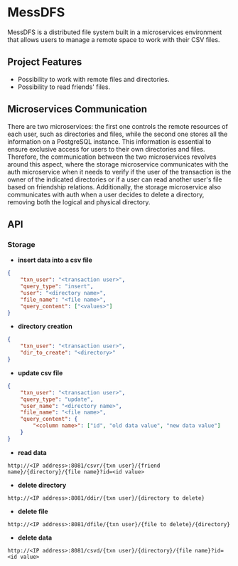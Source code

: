 # MessDFS
MessDFS is a distributed file system built in a microservices environment that allows users to manage a remote space to work with their CSV files.

## Project Features
* Possibility to work with remote files and directories.
* Possibility to read friends' files.

## Microservices Communication
There are two microservices: the first one controls the remote resources of each user, such as directories and files, while the second one stores all the information on a PostgreSQL instance. This information is essential to ensure exclusive access for users to their own directories and files. Therefore, the communication between the two microservices revolves around this aspect, where the storage microservice communicates with the auth microservice when it needs to verify if the user of the transaction is the owner of the indicated directories or if a user can read another user's file based on friendship relations. Additionally, the storage microservice also communicates with auth when a user decides to delete a directory, removing both the logical and physical directory.

## API
### Storage
* <b>insert data into a csv file</b>
```json
{
    "txn_user": "<transaction user>",
    "query_type": "insert",
    "user": "<directory name>",
    "file_name": "<file name>",
    "query_content": ["<values>"]
}
```
* <b>directory creation</b>
```json
{
    "txn_user": "<transaction user>",
    "dir_to_create": "<directory>"
}
```
* <b>update csv file</b>
```json
{
    "txn_user": "<transaction user>",
    "query_type": "update",
    "user_name": "<directory name>",
    "file_name": "<file name>",
    "query_content": {
        "<column name>": ["id", "old data value", "new data value"]
    }
}
```
* <b>read data</b>
```
http://<IP address>:8081/csvr/{txn user}/{friend name}/{directory}/{file name}?id=<id value>
```
* <b>delete directory</b>
```
http://<IP address>:8081/ddir/{txn user}/{directory to delete}
```
* <b>delete file</b>
```
http://<IP address>:8081/dfile/{txn user}/{file to delete}/{directory}
```
* <b>delete data</b>
```
http://<IP address>:8081/csvd/{txn user}/{directory}/{file name}?id=<id value>
```

